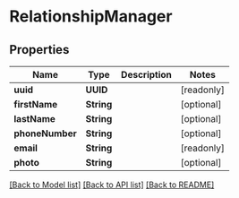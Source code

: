 # RelationshipManager

## Properties
Name | Type | Description | Notes
------------ | ------------- | ------------- | -------------
**uuid** | **UUID** |  | [readonly] 
**firstName** | **String** |  | [optional] 
**lastName** | **String** |  | [optional] 
**phoneNumber** | **String** |  | [optional] 
**email** | **String** |  | [readonly] 
**photo** | **String** |  | [optional] 

[[Back to Model list]](../README.md#documentation-for-models) [[Back to API list]](../README.md#documentation-for-api-endpoints) [[Back to README]](../README.md)


